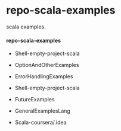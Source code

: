 # repo-scala-examples
scala examples. 

#### repo-scala-examples


* Shell-empty-project-scala

* OptionAndOtherExamples

* ErrorHandlingExamples

* Shell-empty-project-scala

* FutureExamples

* GeneralExamplesLang

* Scala-coursera/.idea



